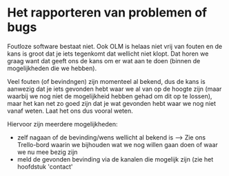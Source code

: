# Het rapporteren van problemen of bugs

Foutloze software bestaat niet. Ook OLM is helaas niet vrij van fouten en de kans is groot dat je iets tegenkomt dat wellicht niet klopt.
Dat horen we graag want dat geeft ons de kans om er wat aan te doen (binnen de mogelijkheden die we hebben).

Veel fouten (of bevindngen) zijn momenteel al bekend, dus de kans is aanwezig dat je iets gevonden hebt waar we al van op de hoogte zijn (maar waarbij we nog niet de mogelijkheid hebben gehad om dit op te lossen), maar het kan net zo goed zijn dat je wat gevonden hebt waar we nog niet vanaf weten.
Laat het ons dus vooral weten.

Hiervoor zijn meerdere mogelijkheden:
- zelf nagaan of de bevinding/wens wellicht al bekend is --> Zie ons Trello-bord waarin we bijhouden wat we nog willen gaan doen of waar we nu mee bezig zijn
- meld de gevonden bevinding via de kanalen die mogelijk zijn (zie het hoofdstuk 'contact'

